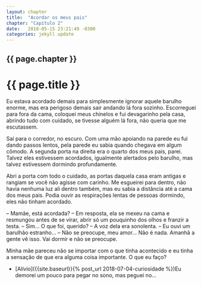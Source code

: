 ```yaml
---
layout: chapter
title:  "Acordar os meus pais"
chapter: "Capítulo 2"
date:   2018-05-15 23:21:49 -0300
categories: jekyll update
---
```






## {{ page.chapter }}
# {{ page.title }} 

Eu estava acordado demais para simplesmente ignorar aquele barulho enorme, mas era perigoso
demais sair andando lá fora sozinho. Escorreguei para fora da cama, coloquei meus chinelos e fui
devagarinho pela casa, abrindo tudo com cuidado, se tivesse alguém lá fora, não queria que me
escutassem.

Saí para o corredor, no escuro. Com uma mão apoiando na parede eu fui dando passos lentos, pela
parede eu sabia quando chegava em algum cômodo. A segunda porta na direita era o quarto dos meus
pais, parei. Talvez eles estivessem acordados, igualmente alertados pelo barulho, mas talvez estivessem dormindo profundamente.

Abri a porta com todo o cuidado, as portas daquela casa eram antigas e rangiam se você não agisse
com carinho. Me esgueirei para dentro, não havia nenhuma luz ali dentro também, mas eu sabia a
distância até a cama dos meus pais. Podia ouvir as respirações lentas de pessoas dormindo, eles não
tinham acordado.

– Mamãe, está acordada? – Em resposta, ela se mexeu na cama e resmungou antes de se virar, abrir
só um pouquinho dos olhos e franzir a testa.
– Sim... O que foi, querido? – A voz dela era sonolenta.
– Eu ouvi um barulhão estranho...
– Não se preocupe, meu amor... Não é nada. Amanhã a gente vê isso. Vai dormir e não se
preocupe.

Minha mãe pareceu não se importar com o que tinha acontecido e eu tinha a sensação de que era
alguma coisa importante. O que eu faço?

- [Alívio]({{site.baseurl}}{% post_url 2018-07-04-curiosidade %})Eu demorei um pouco para pegar no sono, mas peguei no...


